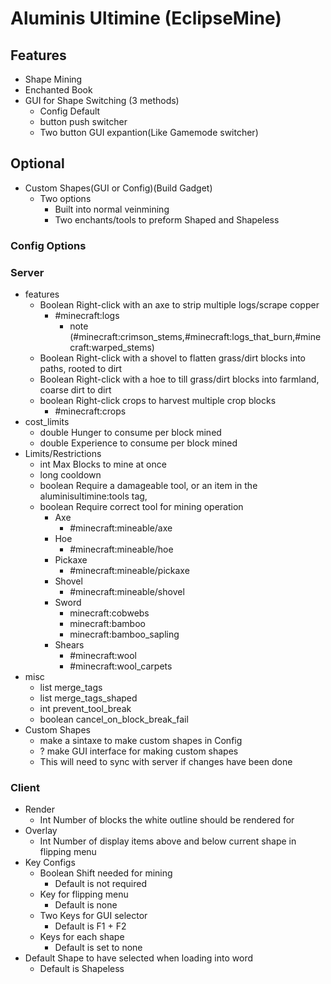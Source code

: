 # Aluminis Ultimine (EclipseMine)

## Features

- Shape Mining
- Enchanted Book
- GUI for Shape Switching (3 methods)
  - Config Default
  - button push switcher
  - Two button GUI expantion(Like Gamemode switcher)

## Optional
- Custom Shapes(GUI or Config)(Build Gadget)
  - Two options
    - Built into normal veinmining
    - Two enchants/tools to preform Shaped and Shapeless





### Config Options
### Server
- features
  - Boolean Right-click with an axe to strip multiple logs/scrape copper
    - #minecraft:logs
      - note (#minecraft:crimson_stems,#minecraft:logs_that_burn,#minecraft:warped_stems)
  - Boolean Right-click with a shovel to flatten grass/dirt blocks into paths, rooted to dirt
  - Boolean Right-click with a hoe to till grass/dirt blocks into farmland, coarse dirt to dirt
  - boolean Right-click crops to harvest multiple crop blocks
    - #minecraft:crops
- cost_limits
  - double Hunger to consume per block mined
  - double Experience to consume per block mined
- Limits/Restrictions
  - int Max Blocks to mine at once
  - long cooldown
  - boolean Require a damageable tool, or an item in the aluminisultimine:tools tag,
  - boolean Require correct tool for mining operation
    - Axe
      - #minecraft:mineable/axe
    - Hoe
      - #minecraft:mineable/hoe
    - Pickaxe
      - #minecraft:mineable/pickaxe
    - Shovel
      - #minecraft:mineable/shovel
    - Sword
      - minecraft:cobwebs
      - minecraft:bamboo
      - minecraft:bamboo_sapling
    - Shears
      - #minecraft:wool
      - #minecraft:wool_carpets
- misc
  - list merge_tags
  - list merge_tags_shaped
  - int prevent_tool_break
  - boolean cancel_on_block_break_fail
- Custom Shapes
  - make a sintaxe to make custom shapes in Config
  - ? make GUI interface for making custom shapes
  - This will need to sync with server if changes have been done


    
### Client
- Render
  - Int Number of blocks the white outline should be rendered for
- Overlay
  - Int Number of display items above and below current shape in flipping menu
- Key Configs
  - Boolean Shift needed for mining
    - Default is not required
  - Key for flipping menu
    - Default is none
  - Two Keys for GUI selector
    - Default is F1 + F2
  - Keys for each shape
    - Default is set to none
- Default Shape to have selected when loading into word
  - Default is Shapeless

